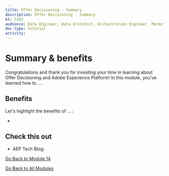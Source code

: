 ```yaml
---
title: Offer Decisioning - Summary
description: Offer Decisioning - Summary
kt: 5342
audience: Data Engineer, Data Architect, Orchestration Engineer, Marketer
doc-type: tutorial
activity: 
---
```


# Summary & benefits

Congratulations and thank you for investing your time in learning about Offer Decisioning and Adobe Experience Platform! 
In this module, you've learned how to ... . 

## Benefits

Let's highlight the benefits of ... :

- 

## Check this out

- AEP Tech Blog: 

[Go Back to Module 14](./offer-decisioning.md)

[Go Back to All Modules](../../overview.md)
